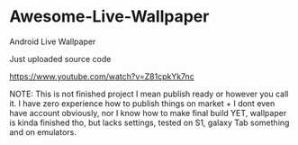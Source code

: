 # Awesome-Live-Wallpaper
Android Live Wallpaper

Just uploaded source code

https://www.youtube.com/watch?v=Z81cpkYk7nc

NOTE: This is not finished project I mean publish ready or however you call it. I have zero experience how to publish things on market + I dont even have account obviously, nor I know how to make final build YET, wallpaper is kinda finished tho, but lacks settings, tested on S1, galaxy Tab something and on emulators.
